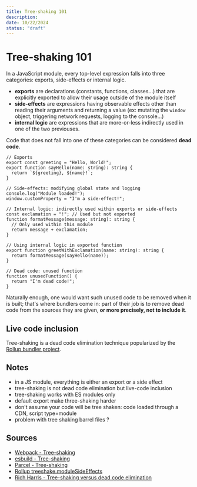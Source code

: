 ```yaml
---
title: Tree-shaking 101
description:
date: 10/22/2024
status: "draft"
---
```


# Tree-shaking 101

In a JavaScript module, every top-level expression falls into three categories: exports, side-effects or internal logic.

- **exports** are declarations (constants, functions, classes...) that are explicitly exported to allow their usage outside of the module itself
- **side-effects** are expressions having observable effects other than reading their arguments and returning a value (ex: mutating the `window` object, triggering network requests, logging to the console...)
- **internal logic** are expressions that are more-or-less indirectly used in one of the two previouses.

Code that does not fall into one of these categories can be considered **dead code**.

```tsx
// Exports
export const greeting = "Hello, World!";
export function sayHello(name: string): string {
  return `${greeting}, ${name}!`;
}

// Side-effects: modifying global state and logging
console.log("Module loaded!");
window.customProperty = "I'm a side-effect!";

// Internal logic: indirectly used within exports or side-effects
const exclamation = "!"; // Used but not exported
function formatMessage(message: string): string {
  // Only used within this module
  return message + exclamation;
}

// Using internal logic in exported function
export function greetWithExclamation(name: string): string {
  return formatMessage(sayHello(name));
}

// Dead code: unused function
function unusedFunction() {
  return "I'm dead code!";
}
```

Naturally enough, one would want such unused code to be removed when it is built; that's where bundlers come in: part of their job is to remove dead code from the sources they are given, **or more precisely, not to include it**.

## Live code inclusion

Tree-shaking is a dead code elimination technique popularized by the [Rollup bundler project](https://rollupjs.org).

## Notes

- in a JS module, everything is either an export or a side effect
- tree-shaking is not dead code elimination but live-code inclusion
- tree-shaking works with ES modules only
- default export make three-shaking harder
- don't assume your code will be tree shaken: code loaded through a CDN, script type=module
- problem with tree shaking barrel files ?

## Sources

- [Webpack - Tree-shaking](https://webpack.js.org/guides/tree-shaking/)
- [esbuild - Tree-shaking](https://esbuild.github.io/api/#tree-shaking)
- [Parcel - Tree-shaking](https://parceljs.org/features/scope-hoisting/#side-effects)
- [Rollup treeshake.moduleSideEffects](https://rollupjs.org/configuration-options/#treeshake-modulesideeffects)
- [Rich Harris - Tree-shaking versus dead code elimination](https://medium.com/@Rich_Harris/tree-shaking-versus-dead-code-elimination-d3765df85c80#.jnypozs9n)
